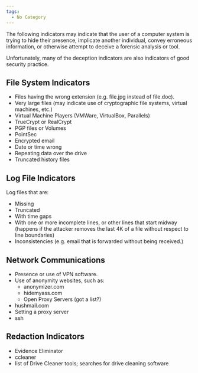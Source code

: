 ```yaml
---
tags:
  - No Category
---
```

The following indicators may indicate that the user of a computer system
is trying to hide their presence, implicate another individual, convey
erroneous information, or otherwise attempt to deceive a forensic
analysis or tool.

Unfortunately, many of the deception indicators are also indicators of
good security practice.

## File System Indicators

- Files having the wrong extension (e.g. file.jpg instead of file.doc).
- Very large files (may indicate use of cryptographic file systems,
  virtual machines, etc.)
- Virtual Machine Players (VMWare, VirtualBox, Parallels)
- TrueCrypt or RealCrypt
- PGP files or Volumes
- PointSec
- Encrypted email
- Date or time wrong
- Repeating data over the drive
- Truncated history files

## Log File Indicators

Log files that are:

- Missing
- Truncated
- With time gaps
- With one or more incomplete lines, or other lines that start midway
  (happens if the attacker removes the last 4K of a file without respect
  to line boundaries)
- Inconsistencies (e.g. email that is forwarded without being received.)

## Network Communications

- Presence or use of VPN software.
- Use of anonymity websites, such as:
  - anonymizer.com
  - hidemyass.com
  - Open Proxy Servers (got a list?)
- hushmail.com
- Setting a proxy server
- ssh

## Redaction Indicators

- Evidence Eliminator
- ccleaner
- list of Drive Cleaner tools; searches for drive cleaning software
